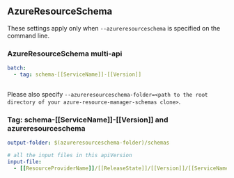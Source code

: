 ## AzureResourceSchema

These settings apply only when `--azureresourceschema` is specified on the command line.

### AzureResourceSchema multi-api

``` yaml $(azureresourceschema) && $(multiapi)
batch:
  - tag: schema-[[ServiceName]]-[[Version]]
  
```

Please also specify `--azureresourceschema-folder=<path to the root directory of your azure-resource-manager-schemas clone>`.

### Tag: schema-[[ServiceName]]-[[Version]] and azureresourceschema

``` yaml $(tag) == 'schema-[[ServiceName]]-[[Version]]' && $(azureresourceschema)
output-folder: $(azureresourceschema-folder)/schemas

# all the input files in this apiVersion
input-file:
  - [[ResourceProviderName]]/[[ReleaseState]]/[[Version]]/[[ServiceName]].json
```

